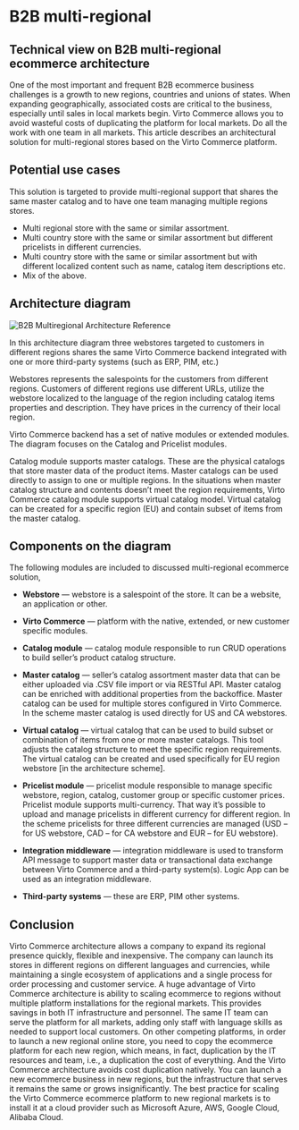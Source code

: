 # B2B multi-regional

## Technical view on B2B multi-regional ecommerce architecture

One of the most important and frequent B2B ecommerce business challenges is a growth to new regions, countries and unions of states. When expanding geographically, associated costs are critical to the business, especially until sales in local markets begin. 
Virto Commerce allows you to avoid wasteful costs of duplicating the platform for local markets. Do all the work with one team in all markets.
This article describes an architectural solution for multi-regional stores based on the Virto Commerce platform.

## Potential use cases

This solution is targeted to provide multi-regional support that shares the same master catalog and to have one team managing multiple regions stores.

- Multi regional store with the same or similar assortment.
- Multi country store with the same or similar assortment but different pricelists in different currencies.
- Multi country store with the same or similar assortment but with different localized content such as name, catalog item descriptions etc.
- Mix of the above.

## Architecture diagram

![B2B Multiregional Architecture Reference](../media/arch-center-b2b-multiregional.png)

In this architecture diagram three webstores targeted to customers in different regions shares the same Virto Commerce backend integrated with one or more third-party systems (such as ERP, PIM, etc.)

Webstores represents the salespoints for the customers from different regions. Customers of different regions use different URLs, utilize the webstore localized to the language of the region including catalog items properties and description. They have prices in the currency of their local region.

Virto Commerce backend has a set of native modules or extended modules. The diagram focuses on the Catalog and Pricelist modules.

Catalog module supports master catalogs. These are the physical catalogs that store master data of the product items. Master catalogs can be used directly to assign to one or multiple regions. In the situations when master catalog structure and contents doesn’t meet the region requirements, Virto Commerce catalog module supports virtual catalog model. Virtual catalog can be created for a specific region (EU) and contain subset of items from the master catalog.

## Components on the diagram

The following modules are included to discussed multi-regional ecommerce solution,

- __Webstore__ — webstore is a salespoint of the store. It can be a website, an application or other.

- __Virto Commerce__ — platform with the native, extended, or new customer specific modules.

- __Catalog module__ — catalog module responsible to run CRUD operations to build seller’s product catalog structure.

- __Master catalog__ — seller’s catalog assortment master data that can be either uploaded via .CSV file import or via RESTful API. Master catalog can be enriched with additional properties from the backoffice. Master catalog can be used for multiple stores configured in Virto Commerce. In the scheme master catalog is used directly for US and CA webstores.

- __Virtual catalog__ — virtual catalog that can be used to build subset or combination of items from one or more master catalogs. This tool adjusts the catalog structure to meet the specific region requirements. The virtual catalog can be created and used specifically for EU region webstore [in the architecture scheme].

- __Pricelist module__ — pricelist module responsible to manage specific webstore, region, catalog, customer group or specific customer prices. Pricelist module supports multi-currency. That way it’s possible to upload and manage pricelists in different currency for different region. In the scheme pricelists for three different currencies are managed (USD – for US webstore, CAD – for CA webstore and EUR – for EU webstore).

- __Integration middleware__ — integration middleware is used to transform API message to support master data or transactional data exchange between Virto Commerce and a third-party system(s). Logic App can be used as an integration middleware.

- __Third-party systems__ — these are ERP, PIM other systems.


## Conclusion

Virto Commerce architecture allows a company to expand its regional presence quickly, flexible and inexpensive. The company can launch its stores in different regions on different languages and currencies, while maintaining a single ecosystem of applications and a single process for order processing and customer service.
A huge advantage of Virto Commerce architecture is ability to scaling ecommerce to regions without multiple platform installations for the regional markets. This provides savings in both IT infrastructure and personnel. The same IT team can serve the platform for all markets, adding only staff with language skills as needed to support local customers.
On other competing platforms, in order to launch a new regional online store, you need to copy the ecommerce platform for each new region, which means, in fact, duplication by the IT resources and team, i.e., a duplication the cost of everything.
And the Virto Commerce architecture avoids cost duplication natively. You can launch a new ecommerce business in new regions, but the infrastructure that serves it remains the same or grows insignificantly. The best practice for scaling the Virto Commerce ecommerce platform to new regional markets is to install it at a cloud provider such as Microsoft Azure, AWS, Google Cloud, Alibaba Cloud.
